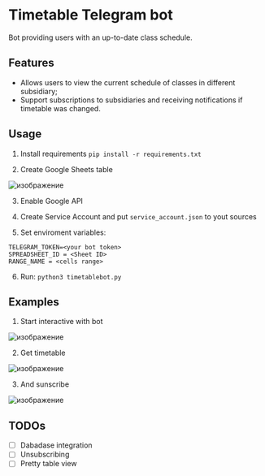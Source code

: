 # Timetable Telegram bot

Bot providing users with an up-to-date class schedule.

## Features

* Allows users to view the current schedule of classes in different subsidiary;
* Support subscriptions to subsidiaries and receiving notifications if timetable was changed.

## Usage

1. Install requirements
`pip install -r requirements.txt`

2. Create Google Sheets table

![изображение](https://user-images.githubusercontent.com/62947325/217818036-01f7ff16-d5be-4936-bebc-65ac9f344eee.png)

3. Enable Google API 

4. Create Service Account and put `service_account.json` to yout sources

5. Set enviroment variables:
```
TELEGRAM_TOKEN=<your bot token>
SPREADSHEET_ID = <Sheet ID>
RANGE_NAME = <cells range>
```

6. Run:
`python3 timetablebot.py`

## Examples

1. Start interactive with bot

![изображение](https://user-images.githubusercontent.com/62947325/217820301-4f9e6015-ac13-44bb-868f-32d4e007a530.png)

2. Get timetable

![изображение](https://user-images.githubusercontent.com/62947325/217820441-a3e3078f-650c-4cc0-b116-6f99b528b2a1.png)

3. And sunscribe

![изображение](https://user-images.githubusercontent.com/62947325/217820676-4d5b5a7d-899c-4455-bb6e-6027798d53cb.png)


## TODOs
- [ ] Dabadase integration
- [ ] Unsubscribing
- [ ] Pretty table view

